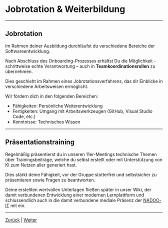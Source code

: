 # Jobrotation & Weiterbildung

---

## Jobrotation

Im Rahmen deiner Ausbildung durchläufst du verschiedene Bereiche der Softwareentwicklung.

Nach Abschluss des Onboarding-Prozesses erhältst Du die Möglichkeit - schrittweise echte Verantwortung – auch in **Teamkoordinationsrollen** zu übernehmen.

Dies geschieht im Rahmen eines Jobrotationsverfahrens, das dir Einblicke in verschiedene Arbeitsweisen ermöglicht.

Wir fördern dich in den folgenden Bereichen:

- Fähigkeiten: Persönliche Weiterentwicklung
- Fertigkeiten: Umgang mit Arbeitswerkzeugen (GitHub, Visual Studio Code, etc.)
- Kenntnisse: Technisches Wissen

---

## Präsentationstraining

Regelmäßig präsentierst du in unseren 11er-Meetings technische Themen über Trainingsbeiträge, welche du selbst erstellt oder mit Unterstützung von KI zum Nutzen aller generiert hast.

Dies stärkt deine Fähigkeit, vor der Gruppe stotterfrei und selbstsicher zu präsentieren sowie Fragen zu beantworten.

Deine erstellten wertvollen Unterlagen fließen später in unser Wiki, der damit verbundenen Entwicklung einer modernen Lernplattform und schlussendlich auch in die damit verbundene mediale Präsenz der [NADOO-IT](https://nadooit.de) mit ein.

---

[Zurück](/docs/01-organisation/09-jobrotation-weiterbildung/README.md) | [Weiter](/docs/01-organisation/10-teamkoordination/README.md)
